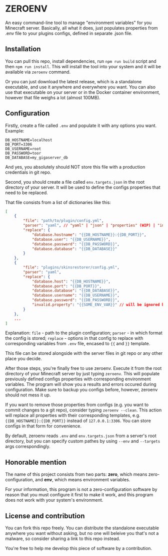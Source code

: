 # ZEROENV
An easy command-line tool to manage "environment variables" for you Minecraft server. Basically, all what it does, just populates properties from .env file to your plugins configs, defined in separate .json file.

## Installation
You can pull this repo, install dependencies, run `npm run build` script and then `npm run install`. This will install the tool into your system and it will be available via `zeroenv` command.

Or you can just download the latest release, which is a standalone executable, and use it anywhere and everywhere you want. You can also use that executable on your server or in the Docker container environment, however that file weighs a lot (almost 100MB).

## Configuration
Firstly, create a file called `.env` and populate it with any options you want. Example:

```properties
DB_HOSTNAME=localhost
DB_PORT=3306
DB_USERNAME=root
DB_PASSWORD=toor
DB_DATABASE=my_gigaserver_db
```

And yes, you absolutely should NOT store this file with a production credentials in git repo.

Second, you should create a file called `env.targets.json` in the root directory of your server. It will be used to define the configs properties that need to be replaced.

That file consists from a list of dictionaries like this:

```json
[
    {
        "file": "path/to/plugin/config.yml",
        "parser": "yaml", // "yaml" | "json" | "properties" (WIP) | "ini" (WIP)
        "replace": {
            "database.hostname": "{{DB_HOSTNAME}}:{{DB_PORT}}",
            "database.user": "{{DB_USERNAME}}",
            "database.password": "{{DB_PASSWORD}}",
            "database.database": "{{DB_DATABASE}}"
        }
    },
    {
        "file": "plugins/skinsrestorer/config.yml",
        "parser": "yaml",
        "replace": {
            "database.host": "{{DB_HOSTNAME}}",
            "database.port": "{{DB_PORT}}",
            "database.database": "{{DB_DATABASE}}",
            "database.username": "{{DB_USERNAME}}",
            "database.password": "{{DB_PASSWORD}}",
            "invalid.property": "{{SOME_ENV_VAR}}" // will be ignored by zeroenv
        }
    },
    ...
]
```

Explanation: `file` - path to the plugin configuration; `parser` - in which format the config is stored; `replace` - options in that config to replace with corresponding variables from `.env` file, encased to `{{` and `}}` template.

This file can be stored alongside with the server files in git repo or any other place you decide.

After those steps, you're finally free to use zeroenv. Execute it from the root directory of your Minecraft server by just typing `zeroenv`. This will populate previously defined configs properties with corresponding environment variables. The program will show you a results and errors occured during configuration. Make sure to backup you configs before, however, zeroenv should not mess it up.

If you want to remove those properties from configs (e.g. you want to commit changes to a git repo), consider typing `zeroenv --clean`. This action will replace all properties with their corresponding templates, e.g. `{{DB_HOSTNAME}}:{{DB_PORT}}` instead of `127.0.0.1:3306`. You can store configs in that form for convenience.

By default, zeroenv reads `.env` and `env.targets.json` from a server's root directory, but you can specify custom pathes by using `--env` and `--targets` args correspondingly.

## Honorable mention
The name of this project consists from two parts: **zero**, which means zero-configuration, and **env**, which means environment variables.

For your information, this program is not a zero-configuration software by reason that you must configure it first to make it work, and this program does not work with your system's environment.

## License and contribution
You can fork this repo freely. You can distribute the standalone executable anywhere you want without asking, but no one will beleive you that's not a malware, so consider sharing a link to this repo instead.

You're free to help me develop this piece of software by a contribution.